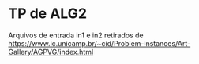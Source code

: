 
# TP de ALG2

Arquivos de entrada in1 e in2 retirados de <https://www.ic.unicamp.br/~cid/Problem-instances/Art-Gallery/AGPVG/index.html>

